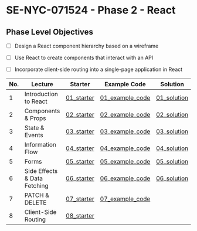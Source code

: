 # SE-NYC-071524 - Phase 2 - React
## Phase Level Objectives
- [ ] Design a React component hierarchy based on a wireframe
- [ ] Use React to create components that interact with an API
- [ ] Incorporate client-side routing into a single-page application in React


|No. | Lecture                          | Starter 	| Example Code 	| Solution 	|
|----|------------------------------	|:-----:	|--------	|---------	|
|1 | Introduction to React              |[01_starter](https://github.com/RikkuX491/SE-NYC-071524-Phase-2/tree/01_starter)|[01_example_code](https://github.com/RikkuX491/SE-NYC-071524-Phase-2/tree/01_example_code)|[01_solution](https://github.com/RikkuX491/SE-NYC-071524-Phase-2/tree/01_solution)|
|2 | Components & Props                 |[02_starter](https://github.com/RikkuX491/SE-NYC-071524-Phase-2/tree/02_starter)|[02_example_code](https://github.com/RikkuX491/SE-NYC-071524-Phase-2/tree/02_example_code)|[02_solution](https://github.com/RikkuX491/SE-NYC-071524-Phase-2/tree/02_solution)|
|3 | State & Events                     |[03_starter](https://github.com/RikkuX491/SE-NYC-071524-Phase-2/tree/03_starter)|[03_example_code](https://github.com/RikkuX491/SE-NYC-071524-Phase-2/tree/03_example_code)|[03_solution](https://github.com/RikkuX491/SE-NYC-071524-Phase-2/tree/03_solution)|
|4 | Information Flow                   |[04_starter](https://github.com/RikkuX491/SE-NYC-071524-Phase-2/tree/04_starter)|[04_example_code](https://github.com/RikkuX491/SE-NYC-071524-Phase-2/tree/04_example_code)|[04_solution](https://github.com/RikkuX491/SE-NYC-071524-Phase-2/tree/04_solution)|
|5 | Forms                              |[05_starter](https://github.com/RikkuX491/SE-NYC-071524-Phase-2/tree/05_starter)|[05_example_code](https://github.com/RikkuX491/SE-NYC-071524-Phase-2/tree/05_example_code)|[05_solution](https://github.com/RikkuX491/SE-NYC-071524-Phase-2/tree/05_solution)|
|6 | Side Effects & Data Fetching       |[06_starter](https://github.com/RikkuX491/SE-NYC-071524-Phase-2/tree/06_starter)|[06_example_code](https://github.com/RikkuX491/SE-NYC-071524-Phase-2/tree/06_example_code)|[06_solution](https://github.com/RikkuX491/SE-NYC-071524-Phase-2/tree/06_solution)|
|7 | PATCH & DELETE                     |[07_starter](https://github.com/RikkuX491/SE-NYC-071524-Phase-2/tree/07_starter)|[07_example_code](https://github.com/RikkuX491/SE-NYC-071524-Phase-2/tree/07_example_code)||
|8 | Client-Side Routing                |[08_starter](https://github.com/RikkuX491/SE-NYC-071524-Phase-2/tree/08_starter)|||
